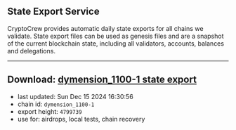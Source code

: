## State Export Service
CryptoCrew provides automatic daily state exports for all chains we validate. State export files can be used as genesis files and are a snapshot of the current blockchain state, including all validators, accounts, balances and delegations.

---
**Download: [dymension_1100-1 state export](https://dl-eu2.ccvalidators.com/SERVICE/dymension/dymension_1100-1_export_4799739.json)**
---

- last updated: Sun Dec 15 2024 16:30:56
- chain id: `dymension_1100-1`
- export height: `4799739`
- use for: airdrops, local tests, chain recovery
